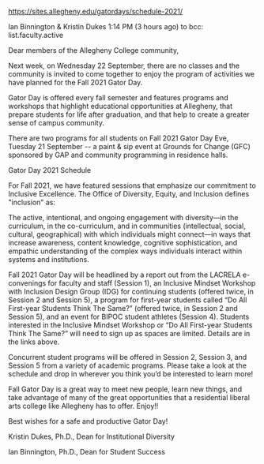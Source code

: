 https://sites.allegheny.edu/gatordays/schedule-2021/

Ian Binnington & Kristin Dukes
1:14 PM (3 hours ago)
to bcc: list.faculty.active

Dear members of the Allegheny College community,


Next week, on Wednesday 22 September, there are no classes and the community is invited to come together to enjoy the program of activities we have planned for the Fall 2021 Gator Day.


Gator Day is offered every fall semester and features programs and workshops that highlight educational opportunities at Allegheny, that prepare students for life after graduation, and that help to create a greater sense of campus community. 


There are two programs for all students on Fall 2021 Gator Day Eve, Tuesday 21 September -- a paint & sip event at Grounds for Change (GFC) sponsored by GAP and community programming in residence halls.


Gator Day 2021 Schedule


For Fall 2021, we have featured sessions that emphasize our commitment to Inclusive Excellence. The Office of Diversity, Equity, and Inclusion defines "inclusion" as:


The active, intentional, and ongoing engagement with diversity—in the curriculum, in the co-curriculum, and in communities (intellectual, social, cultural, geographical) with which individuals might connect—in ways that increase awareness, content knowledge, cognitive sophistication, and empathic understanding of the complex ways individuals interact within systems and institutions.


Fall 2021 Gator Day will be headlined by a report out from the LACRELA e-convenings for faculty and staff (Session 1), an Inclusive Mindset Workshop with Inclusion Design Group (IDG) for continuing students (offered twice, in Session 2 and Session 5), a program for first-year students called “Do All First-year Students Think The Same?” (offered twice, in Session 2 and Session 5), and an event for BIPOC student athletes (Session 4). Students interested in the Inclusive Mindset Workshop or “Do All First-year Students Think The Same?” will need to sign up as spaces are limited. Details are in the links above.


Concurrent student programs will be offered in Session 2, Session 3, and Session 5 from a variety of academic programs. Please take a look at the schedule and drop in wherever you think you’d be interested to learn more!


Fall Gator Day is a great way to meet new people, learn new things, and take advantage of many of the great opportunities that a residential liberal arts college like Allegheny has to offer. Enjoy!!


Best wishes for a safe and productive Gator Day!



Kristin Dukes, Ph.D., Dean for Institutional Diversity

Ian Binnington, Ph.D., Dean for Student Success


